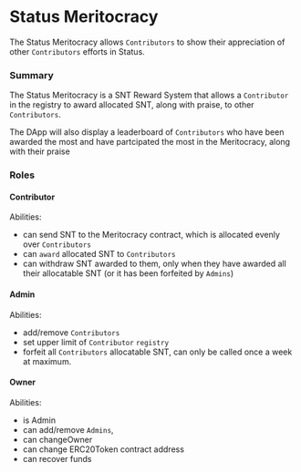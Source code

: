 # Status Meritocracy

The Status Meritocracy allows `Contributors` to show their appreciation of other `Contributors` efforts in Status.

### Summary

The Status Meritocracy is a SNT Reward System that allows a `Contributor` in the registry to award allocated SNT, along with praise, to other `Contributors`.

The DApp will also display a leaderboard of `Contributors` who have been awarded the most and have partcipated the most in the Meritocracy, along with their praise

### Roles
#### Contributor
Abilities:
- can send SNT to the Meritocracy contract, which is allocated evenly over `Contributors`
- can `award` allocated SNT to `Contributors`
- can withdraw SNT awarded to them, only when they have awarded all their allocatable SNT (or it has been forfeited by `Admins`)

#### Admin
Abilities:
- add/remove `Contributors`
- set upper limit of `Contributor` `registry`
- forfeit all `Contributors` allocatable SNT, can only be called once a week at maximum.

#### Owner 
Abilities:
- is Admin
- can add/remove `Admins`,
- can changeOwner
- can change ERC20Token contract address
- can recover funds
